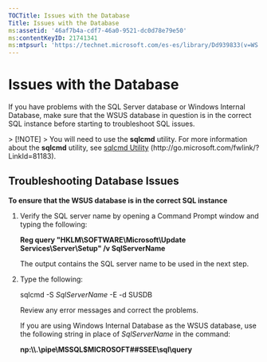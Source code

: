 ```yaml
---
TOCTitle: Issues with the Database
Title: Issues with the Database
ms:assetid: '46af7b4a-cdf7-46a0-9521-dc0d78e79e50'
ms:contentKeyID: 21741341
ms:mtpsurl: 'https://technet.microsoft.com/es-es/library/Dd939833(v=WS.10)'
---
```


Issues with the Database
========================

If you have problems with the SQL Server database or Windows Internal Database, make sure that the WSUS database in question is in the correct SQL instance before starting to troubleshoot SQL issues.

 
<p> </p>
> [!NOTE]
> You will need to use the <strong>sqlcmd</strong> utility. For more information about the <strong>sqlcmd</strong> utility, see <a href="http://go.microsoft.com/fwlink/?linkid=81183">sqlcmd Utility</a> (http://go.microsoft.com/fwlink/?LinkId=81183).
 

Troubleshooting Database Issues
-------------------------------

**To ensure that the WSUS database is in the correct SQL instance**
1.  Verify the SQL server name by opening a Command Prompt window and typing the following:

    **Reg query "HKLM\\SOFTWARE\\Microsoft\\Update Services\\Server\\Setup" /v SqlServerName**

    The output contains the SQL server name to be used in the next step.

2.  Type the following:

    sqlcmd -S *SqlServerName* -E -d SUSDB

    Review any error messages and correct the problems.

    If you are using Windows Internal Database as the WSUS database, use the following string in place of *SqlServerName* in the command:

    **np:\\\\.\\pipe\\MSSQL$MICROSOFT\#\#SSEE\\sql\\query**
